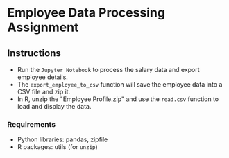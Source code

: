 # Employee Data Processing Assignment

## Instructions

- Run the `Jupyter Notebook` to process the salary data and export employee details.
- The `export_employee_to_csv` function will save the employee data into a CSV file and zip it.
- In R, unzip the "Employee Profile.zip" and use the `read.csv` function to load and display the data.

### Requirements

- Python libraries: pandas, zipfile
- R packages: utils (for `unzip`)
